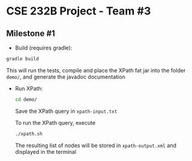 # CSE 232B Project - Team \#3

## Milestone \#1

* Build (requires gradle):
```bash
gradle build
```
This will run the tests, compile and place the XPath fat jar into the folder ```demo/```, and generate the javadoc documentation

* Run XPath:
  ```bash
  cd demo/
  ```
  Save the XPath query in ```xpath-input.txt```

  To run the XPath query, execute
  ```bash
  ./xpath.sh
  ```
  The resulting list of nodes will be stored in ```xpath-output.xml``` and displayed in the terminal

